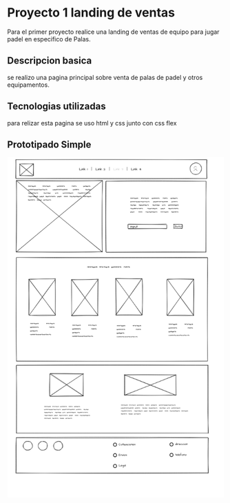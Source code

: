 # Proyecto 1 landing de ventas
Para el primer proyecto realice una landing de ventas de equipo para jugar padel en especifico de Palas.
## Descripcion basica
se realizo una pagina principal sobre venta de palas de padel y otros equipamentos.
## Tecnologias utilizadas
para relizar esta pagina se uso html y css junto con css flex 
## Prototipado Simple
![PrototipadoSimple](./assets/images/prototipadoSimpleProyecto1.png)